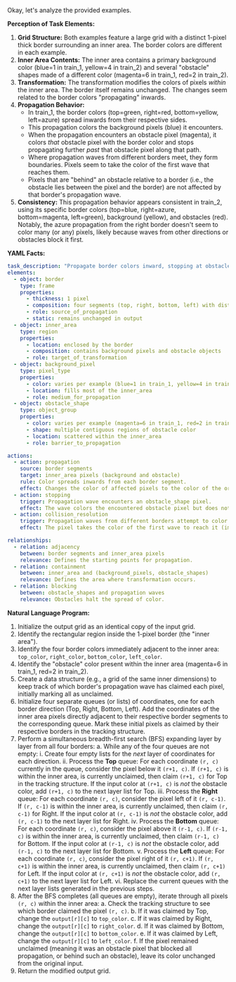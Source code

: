 Okay, let's analyze the provided examples.

**Perception of Task Elements:**

1.  **Grid Structure:** Both examples feature a large grid with a distinct 1-pixel thick border surrounding an inner area. The border colors are different in each example.
2.  **Inner Area Contents:** The inner area contains a primary background color (blue=1 in train_1, yellow=4 in train_2) and several "obstacle" shapes made of a different color (magenta=6 in train_1, red=2 in train_2).
3.  **Transformation:** The transformation modifies the colors of pixels *within* the inner area. The border itself remains unchanged. The changes seem related to the border colors "propagating" inwards.
4.  **Propagation Behavior:**
    *   In train_1, the border colors (top=green, right=red, bottom=yellow, left=azure) spread inwards from their respective sides.
    *   This propagation colors the background pixels (blue) it encounters.
    *   When the propagation encounters an obstacle pixel (magenta), it colors *that* obstacle pixel with the border color and stops propagating further *past* that obstacle pixel along that path.
    *   Where propagation waves from different borders meet, they form boundaries. Pixels seem to take the color of the first wave that reaches them.
    *   Pixels that are "behind" an obstacle relative to a border (i.e., the obstacle lies between the pixel and the border) are not affected by that border's propagation wave.
5.  **Consistency:** This propagation behavior appears consistent in train_2, using its specific border colors (top=blue, right=azure, bottom=magenta, left=green), background (yellow), and obstacles (red). Notably, the azure propagation from the right border doesn't seem to color many (or any) pixels, likely because waves from other directions or obstacles block it first.

**YAML Facts:**


```yaml
task_description: "Propagate border colors inward, stopping at obstacle shapes."
elements:
  - object: border
    type: frame
    properties:
      - thickness: 1 pixel
      - composition: four segments (top, right, bottom, left) with distinct colors
      - role: source_of_propagation
      - static: remains unchanged in output
  - object: inner_area
    type: region
    properties:
      - location: enclosed by the border
      - composition: contains background pixels and obstacle objects
      - role: target_of_transformation
  - object: background_pixel
    type: pixel_type
    properties:
      - color: varies per example (blue=1 in train_1, yellow=4 in train_2)
      - location: fills most of the inner_area
      - role: medium_for_propagation
  - object: obstacle_shape
    type: object_group
    properties:
      - color: varies per example (magenta=6 in train_1, red=2 in train_2)
      - shape: multiple contiguous regions of obstacle color
      - location: scattered within the inner_area
      - role: barrier_to_propagation

actions:
  - action: propagation
    source: border segments
    target: inner_area pixels (background and obstacle)
    rule: Color spreads inwards from each border segment.
    effect: Changes the color of affected pixels to the color of the originating border segment.
  - action: stopping
    trigger: Propagation wave encounters an obstacle_shape pixel.
    effect: The wave colors the encountered obstacle pixel but does not continue past it along that path.
  - action: collision_resolution
    trigger: Propagation waves from different borders attempt to color the same pixel.
    effect: The pixel takes the color of the first wave to reach it (implicit in simultaneous, step-by-step propagation).

relationships:
  - relation: adjacency
    between: border segments and inner_area pixels
    relevance: Defines the starting points for propagation.
  - relation: containment
    between: inner_area and (background_pixels, obstacle_shapes)
    relevance: Defines the area where transformation occurs.
  - relation: blocking
    between: obstacle_shapes and propagation waves
    relevance: Obstacles halt the spread of color.
```


**Natural Language Program:**

1.  Initialize the output grid as an identical copy of the input grid.
2.  Identify the rectangular region inside the 1-pixel border (the "inner area").
3.  Identify the four border colors immediately adjacent to the inner area: `top_color`, `right_color`, `bottom_color`, `left_color`.
4.  Identify the "obstacle" color present within the inner area (magenta=6 in train_1, red=2 in train_2).
5.  Create a data structure (e.g., a grid of the same inner dimensions) to keep track of which border's propagation wave has claimed each pixel, initially marking all as unclaimed.
6.  Initialize four separate queues (or lists) of coordinates, one for each border direction (Top, Right, Bottom, Left). Add the coordinates of the inner area pixels directly adjacent to their respective border segments to the corresponding queue. Mark these initial pixels as claimed by their respective borders in the tracking structure.
7.  Perform a simultaneous breadth-first search (BFS) expanding layer by layer from all four borders:
    a.  While any of the four queues are not empty:
        i.  Create four empty lists for the *next* layer of coordinates for each direction.
        ii. Process the **Top** queue: For each coordinate `(r, c)` currently in the queue, consider the pixel below it `(r+1, c)`. If `(r+1, c)` is within the inner area, is currently unclaimed, then claim `(r+1, c)` for Top in the tracking structure. If the input color at `(r+1, c)` is *not* the obstacle color, add `(r+1, c)` to the next layer list for Top.
        iii. Process the **Right** queue: For each coordinate `(r, c)`, consider the pixel left of it `(r, c-1)`. If `(r, c-1)` is within the inner area, is currently unclaimed, then claim `(r, c-1)` for Right. If the input color at `(r, c-1)` is *not* the obstacle color, add `(r, c-1)` to the next layer list for Right.
        iv. Process the **Bottom** queue: For each coordinate `(r, c)`, consider the pixel above it `(r-1, c)`. If `(r-1, c)` is within the inner area, is currently unclaimed, then claim `(r-1, c)` for Bottom. If the input color at `(r-1, c)` is *not* the obstacle color, add `(r-1, c)` to the next layer list for Bottom.
        v. Process the **Left** queue: For each coordinate `(r, c)`, consider the pixel right of it `(r, c+1)`. If `(r, c+1)` is within the inner area, is currently unclaimed, then claim `(r, c+1)` for Left. If the input color at `(r, c+1)` is *not* the obstacle color, add `(r, c+1)` to the next layer list for Left.
        vi. Replace the current queues with the next layer lists generated in the previous steps.
8.  After the BFS completes (all queues are empty), iterate through all pixels `(r, c)` within the inner area:
    a.  Check the tracking structure to see which border claimed the pixel `(r, c)`.
    b.  If it was claimed by Top, change the `output[r][c]` to `top_color`.
    c.  If it was claimed by Right, change the `output[r][c]` to `right_color`.
    d.  If it was claimed by Bottom, change the `output[r][c]` to `bottom_color`.
    e.  If it was claimed by Left, change the `output[r][c]` to `left_color`.
    f.  If the pixel remained unclaimed (meaning it was an obstacle pixel that blocked all propagation, or behind such an obstacle), leave its color unchanged from the original input.
9.  Return the modified output grid.